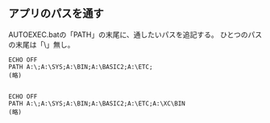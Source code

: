 ## アプリのパスを通す

AUTOEXEC.batの「PATH」の末尾に、通したいパスを追記する。
ひとつのパスの末尾は「\」無し。

    ECHO OFF
    PATH A:\;A:\SYS;A:\BIN;A:\BASIC2;A:\ETC;
    (略)


    ECHO OFF
    PATH A:\;A:\SYS;A:\BIN;A:\BASIC2;A:\ETC;A:\XC\BIN
    (略)
